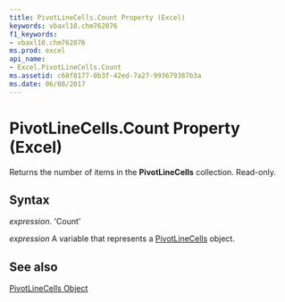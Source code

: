 ```yaml
---
title: PivotLineCells.Count Property (Excel)
keywords: vbaxl10.chm762076
f1_keywords:
- vbaxl10.chm762076
ms.prod: excel
api_name:
- Excel.PivotLineCells.Count
ms.assetid: c68f8177-0b3f-42ed-7a27-993679387b3a
ms.date: 06/08/2017
---
```



# PivotLineCells.Count Property (Excel)

Returns the number of items in the  **PivotLineCells** collection. Read-only.


## Syntax

 _expression_. 'Count'

 _expression_ A variable that represents a [PivotLineCells](./Excel.PivotLineCells.md) object.


## See also


[PivotLineCells Object](Excel.PivotLineCells.md)

